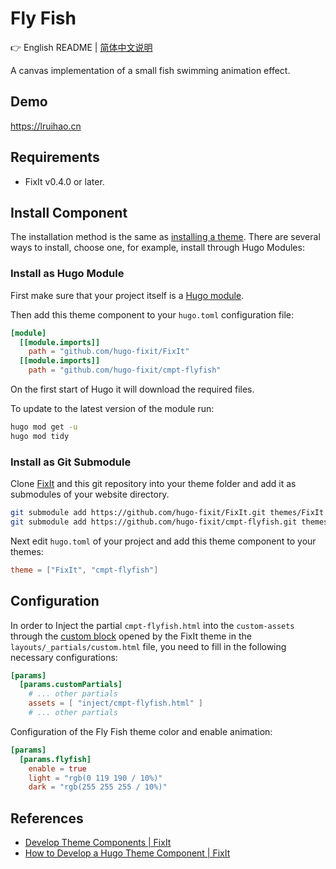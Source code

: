 # Fly Fish

👉 English README | [简体中文说明](/README.en.md)

A canvas implementation of a small fish swimming animation effect.

## Demo

<https://lruihao.cn>

## Requirements

- FixIt v0.4.0 or later.

## Install Component

The installation method is the same as [installing a theme](https://fixit.lruihao.cn/documentation/installation/). There are several ways to install, choose one, for example, install through Hugo Modules:

### Install as Hugo Module

First make sure that your project itself is a [Hugo module](https://gohugo.io/hugo-modules/use-modules/#initialize-a-new-module).

Then add this theme component to your `hugo.toml` configuration file:

```toml
[module]
  [[module.imports]]
    path = "github.com/hugo-fixit/FixIt"
  [[module.imports]]
    path = "github.com/hugo-fixit/cmpt-flyfish"
```

On the first start of Hugo it will download the required files.

To update to the latest version of the module run:

```bash
hugo mod get -u
hugo mod tidy
```

### Install as Git Submodule

Clone [FixIt](https://github.com/hugo-fixit/FixIt) and this git repository into your theme folder and add it as submodules of your website directory.

```bash
git submodule add https://github.com/hugo-fixit/FixIt.git themes/FixIt
git submodule add https://github.com/hugo-fixit/cmpt-flyfish.git themes/cmpt-flyfish
```

Next edit `hugo.toml` of your project and add this theme component to your themes:

```toml
theme = ["FixIt", "cmpt-flyfish"]
```

## Configuration

In order to Inject the partial `cmpt-flyfish.html` into the `custom-assets` through the [custom block](https://fixit.lruihao.cn/references/blocks/) opened by the FixIt theme in the `layouts/_partials/custom.html` file, you need to fill in the following necessary configurations:

```toml
[params]
  [params.customPartials]
    # ... other partials
    assets = [ "inject/cmpt-flyfish.html" ]
    # ... other partials
```

Configuration of the Fly Fish theme color and enable animation:

```toml
[params]
  [params.flyfish]
    enable = true
    light = "rgb(0 119 190 / 10%)"
    dark = "rgb(255 255 255 / 10%)"
```

## References

- [Develop Theme Components | FixIt](https://fixit.lruihao.cn/contributing/components/)
- [How to Develop a Hugo Theme Component | FixIt](https://fixit.lruihao.cn/components/dev-component/)
